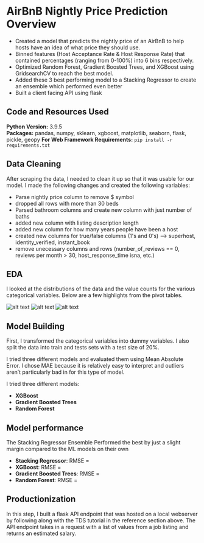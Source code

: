 # AirBnB Nightly Price Prediction Overview
* Created a model that predicts the nightly price of an AirBnB to help hosts have an idea of what price they should use.
* Binned features (Host Acceptance Rate & Host Response Rate) that contained percentages (ranging from 0-100%) into 6 bins respectively. 
* Optimized Random Forest, Gradient Boosted Trees, and XGBoost using GridsearchCV to reach the best model.
* Added these 3 best performing model to a Stacking Regressor to create an ensemble which performed even better
* Built a client facing API using flask

## Code and Resources Used 
**Python Version:** 3.9.5  
**Packages:** pandas, numpy, sklearn, xgboost, matplotlib, seaborn, flask, pickle, geopy
**For Web Framework Requirements:**  ```pip install -r requirements.txt```  

## Data Cleaning
After scraping the data, I needed to clean it up so that it was usable for our model. I made the following changes and created the following variables:

* Parse nightly price column to remove $ symbol
* dropped all rows with more than 30 beds
* Parsed bathroom columns and create new column with just number of baths
* added new column with listing description length
* added new column for how many years people have been a host
* created new columns for true/false columns (1's and 0's) --> superhost, identity_verified, instant_book
* remove unecessary columns and rows (number_of_reviews == 0, reviews per month > 30, host_response_time isna, etc.)   



## EDA
I looked at the distributions of the data and the value counts for the various categorical variables. Below are a few highlights from the pivot tables. 

![alt text]()
![alt text]()
![alt text]()



## Model Building 

First, I transformed the categorical variables into dummy variables. I also split the data into train and tests sets with a test size of 20%.   

I tried three different models and evaluated them using Mean Absolute Error. I chose MAE because it is relatively easy to interpret and outliers aren’t particularly bad in for this type of model.   

I tried three different models:
*	**XGBoost** 
*	**Gradient Boosted Trees**
*	**Random Forest**
 

## Model performance
The Stacking Regressor Ensemble Performed the best by just a slight margin compared to the ML models on their own
* **Stacking Regressor**: RMSE = 
*	**XGBoost**: RMSE = 
*	**Gradient Boosted Trees**: RMSE = 
*	**Random Forest**: RMSE = 

## Productionization 
In this step, I built a flask API endpoint that was hosted on a local webserver by following along with the TDS tutorial in the reference section above. The API endpoint takes in a request with a list of values from a job listing and returns an estimated salary. 
